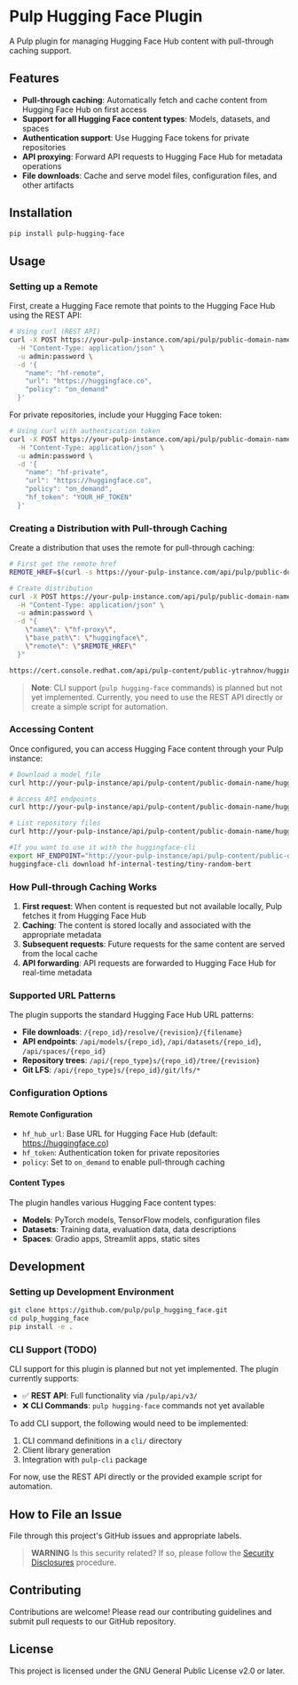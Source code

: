 # Pulp Hugging Face Plugin

A Pulp plugin for managing Hugging Face Hub content with pull-through caching support.

## Features

- **Pull-through caching**: Automatically fetch and cache content from Hugging Face Hub on first access
- **Support for all Hugging Face content types**: Models, datasets, and spaces
- **Authentication support**: Use Hugging Face tokens for private repositories
- **API proxying**: Forward API requests to Hugging Face Hub for metadata operations
- **File downloads**: Cache and serve model files, configuration files, and other artifacts

## Installation

```bash
pip install pulp-hugging-face
```

## Usage

### Setting up a Remote

First, create a Hugging Face remote that points to the Hugging Face Hub using the REST API:

```bash
# Using curl (REST API)
curl -X POST https://your-pulp-instance.com/api/pulp/public-domain-name/api/v3/remotes/hugging_face/hugging-face/ \
  -H "Content-Type: application/json" \
  -u admin:password \
  -d '{
    "name": "hf-remote",
    "url": "https://huggingface.co",
    "policy": "on_demand"
  }'
```

For private repositories, include your Hugging Face token:

```bash
# Using curl with authentication token
curl -X POST https://your-pulp-instance.com/api/pulp/public-domain-name/api/v3/remotes/hugging_face/hugging-face/ \
  -H "Content-Type: application/json" \
  -u admin:password \
  -d '{
    "name": "hf-private",
    "url": "https://huggingface.co",
    "policy": "on_demand",
    "hf_token": "YOUR_HF_TOKEN"
  }'
```

### Creating a Distribution with Pull-through Caching

Create a distribution that uses the remote for pull-through caching:

```bash
# First get the remote href
REMOTE_HREF=$(curl -s https://your-pulp-instance.com/api/pulp/public-domain-name/api/v3/remotes/hugging_face/hugging-face/ -u admin:password | jq -r '.results[] | select(.name=="hf-remote") | .pulp_href')

# Create distribution
curl -X POST https://your-pulp-instance.com/api/pulp/public-domain-name/api/v3/distributions/hugging_face/hugging-face/ \
  -H "Content-Type: application/json" \
  -u admin:password \
  -d "{
    \"name\": \"hf-proxy\",
    \"base_path\": \"huggingface\",
    \"remote\": \"$REMOTE_HREF\"
  }"

https://cert.console.redhat.com/api/pulp-content/public-ytrahnov/huggingface/
```

> **Note**: CLI support (`pulp hugging-face` commands) is planned but not yet implemented. Currently, you need to use the REST API directly or create a simple script for automation.

### Accessing Content

Once configured, you can access Hugging Face content through your Pulp instance:

```bash
# Download a model file
curl http://your-pulp-instance/api/pulp-content/public-domain-name/huggingface/microsoft/DialoGPT-medium/resolve/main/config.json

# Access API endpoints
curl http://your-pulp-instance/api/pulp-content/public-domain-name/huggingface/api/models/microsoft/DialoGPT-medium

# List repository files
curl http://your-pulp-instance/api/pulp-content/public-domain-name/huggingface/models/microsoft/DialoGPT-medium/tree/main

#If you want to use it with the huggingface-cli
export HF_ENDPOINT="http://your-pulp-instance/api/pulp-content/public-domain-name/huggingface"
huggingface-cli download hf-internal-testing/tiny-random-bert
```

### How Pull-through Caching Works

1. **First request**: When content is requested but not available locally, Pulp fetches it from Hugging Face Hub
2. **Caching**: The content is stored locally and associated with the appropriate metadata
3. **Subsequent requests**: Future requests for the same content are served from the local cache
4. **API forwarding**: API requests are forwarded to Hugging Face Hub for real-time metadata

### Supported URL Patterns

The plugin supports the standard Hugging Face Hub URL patterns:

- **File downloads**: `/{repo_id}/resolve/{revision}/{filename}`
- **API endpoints**: `/api/models/{repo_id}`, `/api/datasets/{repo_id}`, `/api/spaces/{repo_id}`
- **Repository trees**: `/api/{repo_type}s/{repo_id}/tree/{revision}`
- **Git LFS**: `/api/{repo_type}s/{repo_id}/git/lfs/*`

### Configuration Options

#### Remote Configuration

- `hf_hub_url`: Base URL for Hugging Face Hub (default: https://huggingface.co)
- `hf_token`: Authentication token for private repositories
- `policy`: Set to `on_demand` to enable pull-through caching

#### Content Types

The plugin handles various Hugging Face content types:

- **Models**: PyTorch models, TensorFlow models, configuration files
- **Datasets**: Training data, evaluation data, data descriptions
- **Spaces**: Gradio apps, Streamlit apps, static sites

## Development

### Setting up Development Environment

```bash
git clone https://github.com/pulp/pulp_hugging_face.git
cd pulp_hugging_face
pip install -e .
```


### CLI Support (TODO)

CLI support for this plugin is planned but not yet implemented. The plugin currently supports:

- ✅ **REST API**: Full functionality via `/pulp/api/v3/`
- ❌ **CLI Commands**: `pulp hugging-face` commands not yet available

To add CLI support, the following would need to be implemented:
1. CLI command definitions in a `cli/` directory
2. Client library generation
3. Integration with `pulp-cli` package

For now, use the REST API directly or the provided example script for automation.

## How to File an Issue

File through this project's GitHub issues and appropriate labels.

> **WARNING** Is this security related? If so, please follow the [Security Disclosures](https://docs.pulpproject.org/pulpcore/bugs-features.html#security-bugs) procedure.

## Contributing

Contributions are welcome! Please read our contributing guidelines and submit pull requests to our GitHub repository.

## License

This project is licensed under the GNU General Public License v2.0 or later.
